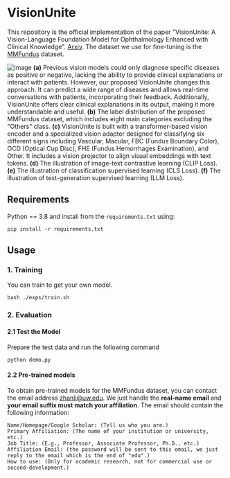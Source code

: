 # VisionUnite
This repository is the official implementation of the paper "VisionUnite: A Vision-Language Foundation Model for Ophthalmology Enhanced with Clinical Knowledge". [Arxiv](https://arxiv.org/abs/2408.02865). The dataset we use for fine-tuning is the [MMFundus](https://github.com/HUANGLIZI/MMFundus) dataset.

![image](https://github.com/HUANGLIZI/VisionUnite/blob/main/VisionUnite_Manuscript.jpg)
**(a)** Previous vision models could only diagnose specific diseases as positive or negative, lacking the ability to provide clinical explanations or interact with patients. However, our proposed VisionUnite changes this approach. It can predict a wide range of diseases and allows real-time conversations with patients, incorporating their feedback. Additionally, VisionUnite offers clear clinical explanations in its output, making it more understandable and useful. **(b)** The label distribution of the proposed MMFundus dataset, which includes eight main categories excluding the "Others" class. **(c)** VisionUnite is built with a transformer-based vision encoder and a specialized vision adapter designed for classifying six different signs including Vascular, Macular, FBC (Fundus Boundary Color), OCD (Optical Cup Disc), FHE (Fundus Hemorrhages Examination), and Other. It includes a vision projector to align visual embeddings with text tokens. **(d)** The illustration of image-text contrastive learning (CLIP Loss). **(e)** The illustration of classification supervised learning (CLS Loss). **(f)** The illustration of text-generation supervised learning (LLM Loss).

## Requirements
Python == 3.8 and install from the ```requirements.txt``` using:
```angular2html
pip install -r requirements.txt
```

## Usage

### 1. Training

You can train to get your own model.

```angular2html
bash ./exps/train.sh
```

### 2. Evaluation

#### 2.1 Test the Model

Prepare the test data and run the following command
```angular2html
python demo.py
```

#### 2.2 Pre-trained models
To obtain pre-trained models for the MMFundus dataset, you can contact the email address zhanli@uw.edu. We just handle the **real-name email** and **your email suffix must match your affiliation**. The email should contain the following information:
```angular2html
Name/Homepage/Google Scholar: (Tell us who you are.)
Primary Affiliation: (The name of your institution or university, etc.)
Job Title: (E.g., Professor, Associate Professor, Ph.D., etc.)
Affiliation Email: (the password will be sent to this email, we just reply to the email which is the end of "edu".)
How to use: (Only for academic research, not for commercial use or second-development.)
```
